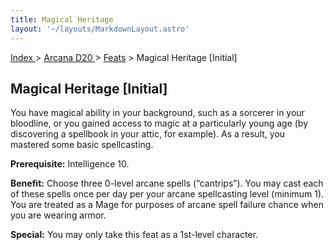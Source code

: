 ```yaml
---
title: Magical Heritage
layout: '~/layouts/MarkdownLayout.astro'
---
```


[ Index ](/) > [ Arcana D20 ](/arcana.d20.srd) > [Feats](/arcana.d20.srd/feats) > Magical Heritage
[Initial]

## Magical Heritage [Initial]

You have magical ability in your background, such as a sorcerer in your
bloodline, or you gained access to magic at a particularly young age (by
discovering a spellbook in your attic, for example). As a result, you mastered
some basic spellcasting.

**Prerequisite:** Intelligence 10.

**Benefit:** Choose three 0-level arcane spells (“cantrips”). You may cast
each of these spells once per day per your arcane spellcasting level (minimum
1). You are treated as a Mage for purposes of arcane spell failure chance when
you are wearing armor.

**Special:** You may only take this feat as a 1st-level character.

